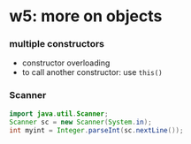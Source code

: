 
# w5: more on objects

### multiple constructors
* constructor overloading
* to call another constructor: use `this()`


### Scanner
```java
import java.util.Scanner;
Scanner sc = new Scanner(System.in);
int myint = Integer.parseInt(sc.nextLine());
```
